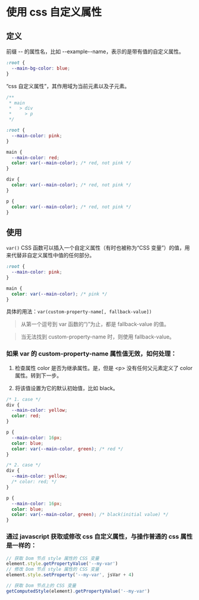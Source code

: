 # 使用 css 自定义属性

## 定义

前缀 -- 的属性名，比如 --example--name，表示的是带有值的自定义属性。

```css
:root {
  --main-bg-color: blue;
}
```

“css 自定义属性”，其作用域为当前元素以及子元素。

```css
/**
 * main
 *   > div
 *     > p
 */

:root {
  --main-color: pink;
}

main {
  --main-color: red;
  color: var(--main-color); /* red, not pink */
}

div {
  color: var(--main-color); /* red, not pink */
}

p {
  color: var(--main-color); /* red, not pink */
}
```

## 使用

`var()` CSS 函数可以插入一个自定义属性（有时也被称为“CSS 变量”）的值，用来代替非自定义属性中值的任何部分。

```css
:root {
  --main-color: pink;
}

main {
  color: var(--main-color); /* pink */
}
```

具体的用法：`var(custom-property-name[, fallback-value])`

> 从第一个逗号到 var 函数的“)”为止，都是 fallback-value 的值。

> 当无法找到 custom-property-name 时，则使用 fallback-value。

### 如果 var 的 custom-property-name 属性值无效，如何处理：

1. 检查属性 color 是否为继承属性。是，但是 \<p> 没有任何父元素定义了 color 属性。转到下一步。

2. 将该值设置为它的默认初始值，比如 black。

```css
/* 1. case */
div {
  --main-color: yellow;
  color: red;
}

p {
  --main-color: 16px;
  color: blue;
  color: var(--main-color, green); /* red */
}

/* 2. case */
div {
  --main-color: yellow;
  /* color: red; */
}

p {
  --main-color: 16px;
  color: blue;
  color: var(--main-color, green); /* black(initial value) */
}
```

### 通过 javascript 获取或修改 css 自定义属性，与操作普通的 css 属性是一样的：

```js
// 获取 Dom 节点 style 属性的 CSS 变量
element.style.getPropertyValue('--my-var')
// 修改 Dom 节点 style 属性的 CSS 变量
element.style.setProperty('--my-var', jsVar + 4)

// 获取 Dom 节点上的 CSS 变量
getComputedStyle(element).getPropertyValue('--my-var')
```
